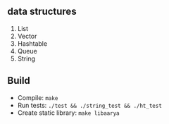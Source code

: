 ## data structures

1. List
2. Vector
3. Hashtable
4. Queue
5. String

## Build

- Compile: `make`
- Run tests: `./test && ./string_test && ./ht_test`
- Create static library: `make libaarya`
